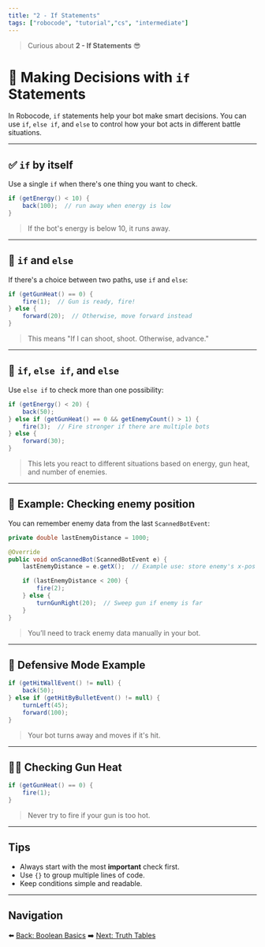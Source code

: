 ```yaml
---
title: "2 - If Statements"
tags: ["robocode", "tutorial","cs", "intermediate"]
---
```


> Curious about **2 - If Statements** 😎

# 🧠 Making Decisions with `if` Statements

In Robocode, `if` statements help your bot make smart decisions. You can use `if`, `else if`, and `else` to control how your bot acts in different battle situations.

---

## ✅ `if` by itself

Use a single `if` when there's one thing you want to check.

```java
if (getEnergy() < 10) {
    back(100);  // run away when energy is low
}
```

> If the bot's energy is below 10, it runs away.

---

## 🔀 `if` and `else`

If there's a choice between two paths, use `if` and `else`:

```java
if (getGunHeat() == 0) {
    fire(1);  // Gun is ready, fire!
} else {
    forward(20);  // Otherwise, move forward instead
}
```

> This means "If I can shoot, shoot. Otherwise, advance."

---

## 🧩 `if`, `else if`, and `else`

Use `else if` to check more than one possibility:

```java
if (getEnergy() < 20) {
    back(50);
} else if (getGunHeat() == 0 && getEnemyCount() > 1) {
    fire(3);  // Fire stronger if there are multiple bots
} else {
    forward(30);
}
```

> This lets you react to different situations based on energy, gun heat, and number of enemies.

---

## 🎯 Example: Checking enemy position

You can remember enemy data from the last `ScannedBotEvent`:

```java
private double lastEnemyDistance = 1000;

@Override
public void onScannedBot(ScannedBotEvent e) {
    lastEnemyDistance = e.getX();  // Example use: store enemy's x-pos for logic

    if (lastEnemyDistance < 200) {
        fire(2);
    } else {
        turnGunRight(20);  // Sweep gun if enemy is far
    }
}
```

> You’ll need to track enemy data manually in your bot.

---

## 🚨 Defensive Mode Example

```java
if (getHitWallEvent() != null) {
    back(50);
} else if (getHitByBulletEvent() != null) {
    turnLeft(45);
    forward(100);
}
```

> Your bot turns away and moves if it's hit.

---

## 🕵️‍♂️ Checking Gun Heat

```java
if (getGunHeat() == 0) {
    fire(1);
}
```

> Never try to fire if your gun is too hot.

---

## Tips

* Always start with the most **important** check first.
* Use `{}` to group multiple lines of code.
* Keep conditions simple and readable.

---

## Navigation

⬅️ [Back: Boolean Basics](/robocode/Day-5/00_boolean_basics)
➡️ [Next: Truth Tables](/robocode/Day-5/02_truth_tables)

